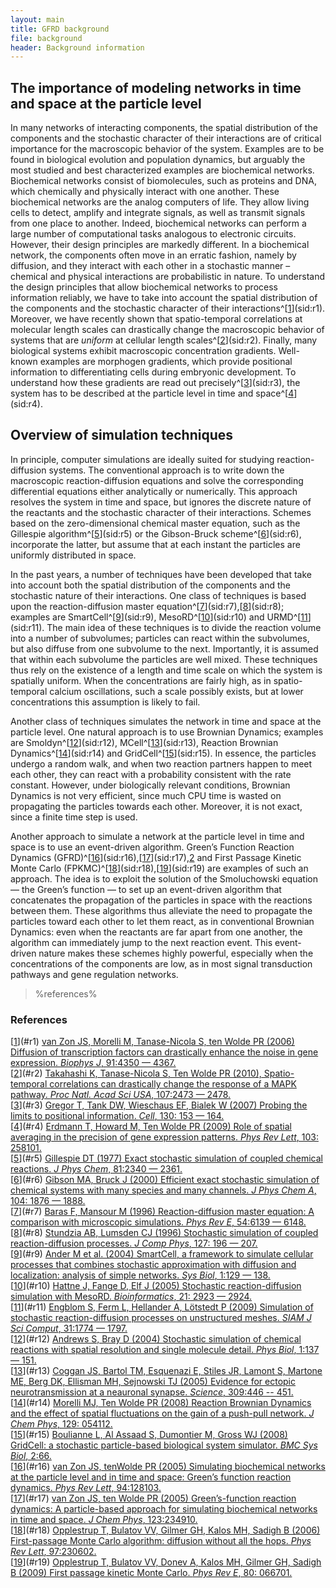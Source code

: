 ```yaml
---
layout: main
title: GFRD background
file: background
header: Background information
---
```


## The importance of modeling networks in time and space at the particle level

In many networks of interacting components, the spatial distribution of the 
components and the stochastic character of their interactions are of critical 
importance for the macroscopic behavior of the system. Examples are to be 
found in biological evolution and population dynamics, but arguably the most 
studied and best characterized examples are biochemical networks. Biochemical 
networks consist of biomolecules, such as proteins and DNA, which chemically 
and physically interact with one another. These biochemical networks are the 
analog computers of life. They allow living cells to detect, amplify and 
integrate signals, as well as transmit signals from one place to another. 
Indeed, biochemical networks can perform a large number of computational tasks 
analogous to electronic circuits. However, their design principles are 
markedly different. In a biochemical network, the components often move in an 
erratic fashion, namely by diffusion, and they interact with each other in a
stochastic manner – chemical and physical interactions are probabilistic in
nature. To understand the design principles that allow biochemical networks to
process information reliably, we have to take into account the spatial
distribution of the components and the stochastic character of their
interactions^[[1](#c1)](sid:r1). Moreover, we have recently shown that
spatio-temporal correlations at molecular length scales can drastically change
the macroscopic behavior of systems that are _uniform_ at cellular length
scales^[[2](#c2)](sid:r2). Finally, many biological systems exhibit
macroscopic concentration gradients. Well-known examples are morphogen
gradients, which provide positional information to differentiating cells
during embryonic development. To understand how these gradients are read out
precisely^[[3](#c3)](sid:r3), the system has to be described at the particle
level in time and space^[[4](#c4)](sid:r4).

## Overview of simulation techniques

In principle, computer simulations are ideally suited for studying 
reaction-diffusion systems. The conventional approach is to write down the 
macroscopic reaction-diffusion equations and solve the corresponding 
differential equations either analytically or numerically. This approach 
resolves the system in time and space, but ignores the discrete nature of the 
reactants and the stochastic character of their interactions. Schemes based on
the zero-dimensional chemical master equation, such as the Gillespie
algorithm^[[5](#c5)](sid:r5) or the Gibson-Bruck scheme^[[6](#c6)](sid:r6),
incorporate the latter, but assume that at each instant the particles are
uniformly distributed in space. 

In the past years, a number of techniques have been developed that take into 
account both the spatial distribution of the components and the stochastic
nature of their interactions. One class of techniques is based upon the
reaction-diffusion master equation^[[7](#c7)](sid:r7),[[8](#c8)](sid:r8);
examples are SmartCell^[[9](#c9)](sid:r9), MesoRD^[[10](#c10)](sid:r10) and
URMD^[[11](#c11)](sid:r11). The main idea of these techniques is to divide the
reaction volume into a number of subvolumes; particles can react within the
subvolumes, but also diffuse from one subvolume to the next.  Importantly, it
is assumed that within each subvolume the particles are well mixed. These
techniques thus rely on the existence of a length and time scale on which the
system is spatially uniform.  When the concentrations are fairly high, as in
spatio-temporal calcium oscillations, such a scale possibly exists, but at
lower concentrations this assumption is likely to fail. 

Another class of techniques simulates the network in time and space at the
particle level. One natural approach is to use Brownian Dynamics; examples are
Smoldyn^[[12](#c12)](sid:r12), MCell^[[13](#c13)](sid:r13), Reaction Brownian
Dynamics^[[14](#c14)](sid:r14) and GridCell^[[15](#c15)](sid:r15). In essence,
the particles undergo a random walk, and when two reaction partners happen to
meet each other, they can react with a probability consistent with the rate
constant. However, under biologically relevant conditions, Brownian Dynamics
is not very efficient, since much CPU time is wasted on propagating the
particles towards each other.  Moreover, it is not exact, since a finite time
step is used. 

Another approach to simulate a network at the particle level in time and space
is to use an event-driven algorithm. Green’s Function Reaction Dynamics
(GFRD)^[[16](#c16)](sid:r16),[[17](#c17)](sid:r17),[2](#c2) and First Passage
Kinetic Monte Carlo (FPKMC)^[[18](#c18)](sid:r18),[[19](#c19)](sid:r19) are
examples of such an approach. The idea is to exploit the solution of the
Smoluchowski equation — the Green’s function — to set up an event-driven
algorithm that concatenates the propagation of the particles in space with the
reactions between them. These algorithms thus alleviate the need to propagate
the particles toward each other to let them react, as in conventional Brownian
Dynamics: even when the reactants are far apart from one another, the
algorithm can immediately jump to the next reaction event. This event-driven
nature makes these schemes highly powerful, especially when the concentrations
of the components are low, as in most signal transduction pathways and gene
regulation networks. 

>%references%
### References
[[1](sid:c1)](#r1) [van Zon JS, Morelli M, Tanase-Nicola S, ten Wolde PR (2006) Diffusion of transcription factors can drastically enhance the noise in gene expression. _Biophys J_, 91:4350 — 4367.](http://dx.doi.org/10.1529/biophysj.106.086157)  
[[2](sid:c2)](#r2) [Takahashi K, Tanase-Nicola S, Ten Wolde PR (2010), Spatio-temporal correlations can drastically change the response of a MAPK pathway. _Proc Natl. Acad Sci USA_, 107:2473 — 2478.](http://dx.doi.org/10.1073/pnas.0906885107)  
[[3](sid:c3)](#r3) [Gregor T, Tank DW, Wieschaus EF, Bialek W (2007) Probing the limits to positional information. _Cell_, 130: 153 — 164.](http://dx.doi.org/10.1016/j.cell.2007.05.025)  
[[4](sid:c4)](#r4) [Erdmann T, Howard M, Ten Wolde PR (2009) Role of spatial averaging in the precision of gene expression patterns. _Phys Rev Lett_, 103: 258101.](http://dx.doi.org/10.1103/PhysRevLett.103.258101)  
[[5](sid:c5)](#r5) [Gillespie DT (1977) Exact stochastic simulation of coupled chemical reactions. _J Phys Chem_, 81:2340 — 2361.](http://dx.doi.org/10.1021/j100540a008)  
[[6](sid:c6)](#r6) [Gibson MA, Bruck J (2000) Efficient exact stochastic simulation of chemical systems with many species and many channels. _J Phys Chem A_, 104: 1876 — 1888.](http://dx.doi.org/10.1021/jp993732q)  
[[7](sid:c7)](#r7) [Baras F, Mansour M (1996) Reaction-diffusion master equation: A comparison with microscopic simulations. _Phys Rev E_, 54:6139 — 6148.](http://dx.doi.org/10.1103/PhysRevE.54.6139)  
[[8](sid:c8)](#r8) [Stundzia AB, Lumsden CJ (1996) Stochastic simulation of coupled reaction-diffusion processes. _J Comp Phys_, 127: 196 — 207.](http://dx.doi.org/10.1006/jcph.1996.0168)  
[[9](sid:c9)](#r9) [Ander M et al. (2004) SmartCell, a framework to simulate cellular processes that combines stochastic approximation with diffusion and localization: analysis of simple networks. _Sys Biol_, 1:129 — 138.](http://dx.doi.org/10.1049/sb:20045017)  
[[10](sid:c10)](#r10) [Hattne J, Fange D, Elf J (2005) Stochastic reaction-diffusion simulation with MesoRD. _Bioinformatics_, 21: 2923 — 2924.](http://dx.doi.org/10.1093/bioinformatics/bti431)  
[[11](sid:c11)](#r11) [Engblom S, Ferm L, Hellander A, Lötstedt P (2009) Simulation of stochastic reaction-diffusion processes on unstructured meshes. _SIAM J Sci Comput_, 31:1774 — 1797.](http://dx.doi.org/10.1137/080721388)  
[[12](sid:c12)](#r12) [Andrews S, Bray D (2004) Stochastic simulation of chemical reactions with spatial resolution and single molecule detail. _Phys Biol_, 1:137 — 151.](http://dx.doi.org/10.1088/1478-3967/1/3/001)  
[[13](sid:c13)](#r13) [Coggan JS, Bartol TM, Esquenazi E, Stiles JR, Lamont S,
Martone ME, Berg DK, Ellisman MH, Sejnowski TJ (2005) Evidence for ectopic
neurotransmission at a neauronal synapse. _Science_, 309:446 --
451.](http://dx.doi.org/10.1126/science.1108239)  
[[14](sid:c14)](#r14) [Morelli MJ, Ten Wolde PR (2008) Reaction Brownian Dynamics and the effect of spatial fluctuations on the gain of a push-pull network. _J Chem Phys_, 129: 054112.](http://dx.doi.org/10.1063/1.2958287)  
[[15](sid:c15)](#r15) [Boulianne L, Al Assaad S, Dumontier M, Gross WJ (2008) GridCell: a stochastic particle-based biological system simulator. _BMC Sys Biol_, 2:66.](http://dx.doi.org/10.1186/1752-0509-2-66)  
[[16](sid:c16)](#r16) [van Zon JS, tenWolde PR (2005) Simulating biochemical networks at the particle level and in time and space: Green’s function reaction dynamics. _Phys Rev Lett_, 94:128103.](http://dx.doi.org/10.1103/PhysRevLett.94.128103)  
[[17](sid:c17)](#r17) [van Zon JS, ten Wolde PR (2005) Green’s-function reaction dynamics: A particle-based approach for simulating biochemical networks in time and space. _J Chem Phys_, 123:234910.](http://dx.doi.org/10.1063/1.2137716)  
[[18](sid:c18)](#r18) [Opplestrup T, Bulatov VV, Gilmer GH, Kalos MH, Sadigh B (2006) First-passage Monte Carlo algorithm: diffusion without all the hops. _Phys Rev Lett_, 97:230602.](http://dx.doi.org/10.1103/PhysRevLett.97.230602)  
[[19](sid:c19)](#r19) [Opplestrup T, Bulatov VV, Donev A, Kalos MH, Gilmer GH, Sadigh B (2009) First passage kinetic Monte Carlo. _Phys Rev E_, 80: 066701.](http://dx.doi.org/10.1103/PhysRevE.80.066701)  

